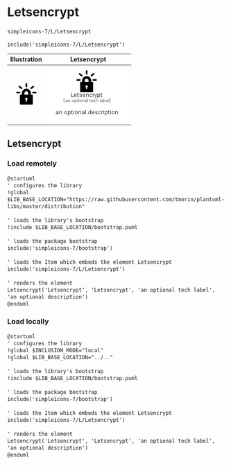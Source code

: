 # Letsencrypt


```text
simpleicons-7/L/Letsencrypt
```

```text
include('simpleicons-7/L/Letsencrypt')
```



| Illustration | Letsencrypt |
| :---: | :---: |
| ![illustration for Illustration](../../simpleicons-7/L/Letsencrypt.png) | ![illustration for Letsencrypt](../../simpleicons-7/L/Letsencrypt.Local.png) |




## Letsencrypt

### Load remotely
```plantuml
@startuml
' configures the library
!global $LIB_BASE_LOCATION="https://raw.githubusercontent.com/tmorin/plantuml-libs/master/distribution"

' loads the library's bootstrap
!include $LIB_BASE_LOCATION/bootstrap.puml

' loads the package bootstrap
include('simpleicons-7/bootstrap')

' loads the Item which embeds the element Letsencrypt
include('simpleicons-7/L/Letsencrypt')

' renders the element
Letsencrypt('Letsencrypt', 'Letsencrypt', 'an optional tech label', 'an optional description')
@enduml
```

### Load locally
```plantuml
@startuml
' configures the library
!global $INCLUSION_MODE="local"
!global $LIB_BASE_LOCATION="../.."

' loads the library's bootstrap
!include $LIB_BASE_LOCATION/bootstrap.puml

' loads the package bootstrap
include('simpleicons-7/bootstrap')

' loads the Item which embeds the element Letsencrypt
include('simpleicons-7/L/Letsencrypt')

' renders the element
Letsencrypt('Letsencrypt', 'Letsencrypt', 'an optional tech label', 'an optional description')
@enduml
```

